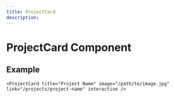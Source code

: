 ```yaml
---
title: ProjectCard
description: 
---
```


# ProjectCard Component



## Example

```vue
<ProjectCard title="Project Name" image="/path/to/image.jpg" link="/projects/project-name" interactive />
```


